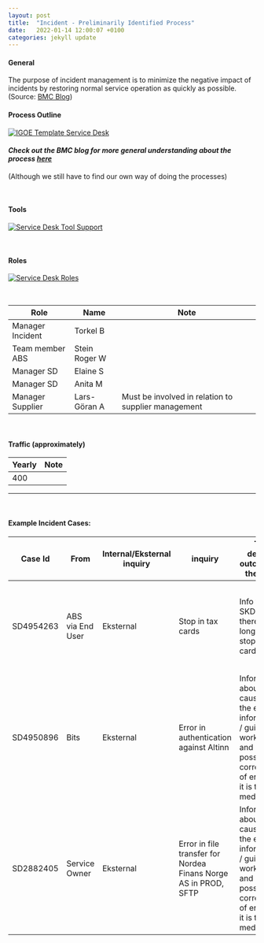 ```yaml
---
layout: post
title:  "Incident - Preliminarily Identified Process"
date:   2022-01-14 12:00:07 +0100
categories: jekyll update
---
```


#### General
The purpose of incident management is to minimize the negative impact of incidents by restoring normal service operation as quickly as possible.
(Source: <a href="https://www.bmc.com/blogs/itil-incident-management/" target="_blank">BMC Blog</a>)

#### Process Outline
[![IGOE Template Service Desk](/processes/assets/images/process-im.png)](/processes/assets/images/process-im.png)

#### *Check out the BMC blog for more general understanding about the process <a href="https://www.bmc.com/blogs/itil-incident-management/" target="_blank">here</a>*
(Although we still have to find our own way of doing the processes)

<br />

#### Tools
[![Service Desk Tool Support](/processes/assets/images/tools-im.png)](/processes/assets/images/tools-im.png)

<br />

#### Roles
[![Service Desk Roles](/processes/assets/images/roles-im.png)](/processes/assets/images/roles-im.png)


<br />

| Role | Name | Note |
| -- | -- | -- |
| Manager Incident | Torkel B |  |
| Team member ABS | Stein Roger W |  |
| Manager SD | Elaine S |  |
| Manager SD | Anita M |  |
| Manager Supplier | Lars-Göran A | Must be involved in relation to supplier management |

<br />

#### Traffic (approximately)

| Yearly | Note |
| -- | -- |
| 400 | |

---

<br />

#### **Example Incident Cases:**

| Case Id | From | Internal/Eksternal inquiry | inquiry | The desired outcome of the case | Contributors | Information security | Note |
| -- | -- | -- | -- | -- | -- | -- | -- |
| SD4954263 | ABS via End User | Eksternal | Stop in tax cards | Info from SKD that there is no longer a stop in tax cards | ABS <br /> Tax Administration <br /> SD | n/a | If the fault may not be with the service owner (the Tax Administration), the case must be passed on to the FA supplier|
| SD4950896  | Bits | Eksternal | Error in authentication against Altinn | Information about the cause of the error, information / guidance, workaround and possible correction of errors if it is the medicine | SD <br />Internal Team<br />FA Supplier<br />Operating Supplier | n/a | n/a |
| SD2882405 | Service Owner | Eksternal | Error in file transfer for Nordea Finans Norge AS in PROD, SFTP | Information about the cause of the error, information / guidance, workaround and possible correction of errors if it is the medicine | SD <br /> BR<br /> FA Supplier <br />Operating Supplier | n/a | n/a |
